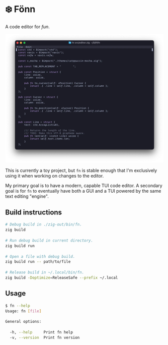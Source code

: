 # ❄️ Fönn

A code editor for _fun_.

![Screenshot of the fn TUI modifying its own source code](./screenshots/fn.webp)

This is currently a toy project, but `fn` is stable enough that I'm exclusively using it when working on changes to the editor.

My primary goal is to have a modern, capable TUI code editor.
A secondary goal is for `fn` to eventually have both a GUI and a TUI powered by the same text editing "engine".

## Build instructions

```sh
# Debug build in ./zig-out/bin/fn.
zig build

# Run debug build in current directory.
zig build run

# Open a file with debug build.
zig build run -- path/to/file

# Release build in ~/.local/bin/fn.
zig build -Doptimize=ReleaseSafe --prefix ~/.local
```

## Usage

```sh
$ fn --help
Usage: fn [file]

General options:

  -h, --help     Print fn help
  -v, --version  Print fn version

```
